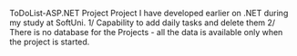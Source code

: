 ToDoList-ASP.NET Project
Project I have developed earlier on .NET during my study at SoftUni.
1/ Capability to add daily tasks and delete them
2/ There is no database for the Projects - all the data is available only when the project is started.

